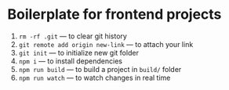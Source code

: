 # Boilerplate for frontend projects

1. `rm -rf .git` — to clear git history
2. `git remote add origin new-link` — to attach your link
3. `git init` — to initialize new git folder
4. `npm i` — to install dependencies
5. `npm run build` — to build a project in `build/` folder
6. `npm run watch` — to watch changes in real time
